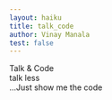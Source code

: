 ```yaml
---
layout: haiku
title: talk_code
author: Vinay Manala
test: false
---
```


Talk & Code <br>
talk less <br>
...Just show me the code <br>
